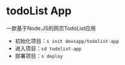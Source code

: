 # todoList App

一款基于Node.JS的网页TodoList应用

- 初始化项目：`s init devsapp/todolist-app`
- 进入项目：`cd todolist-app`
- 部署项目：`s deploy`
